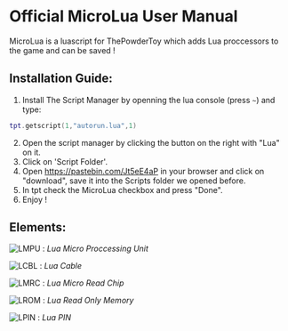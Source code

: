# Official MicroLua User Manual

MicroLua is a luascript for ThePowderToy which adds Lua proccessors to the game and can be saved !


## Installation Guide:
1. Install The Script Manager by openning the lua console (press `~`) and type:
```lua
tpt.getscript(1,"autorun.lua",1)
```

2. Open the script manager by clicking the button on the right with "Lua" on it.
3. Click on 'Script Folder'.
4. Open https://pastebin.com/Jt5eE4aP in your browser and click on "download", save it into the Scripts folder we opened before.
5. In tpt check the MicroLua checkbox and press "Done".
6. Enjoy !

## Elements:

![LMPU](https://raw.githubusercontent.com/RamiLego4Game/TPTMicroLua/master/LMPU.png "LMPU") : *Lua Micro Proccessing Unit*

![LCBL](https://raw.githubusercontent.com/RamiLego4Game/TPTMicroLua/master/LCBL.png "LCBL") : *Lua Cable*

![LMRC](https://raw.githubusercontent.com/RamiLego4Game/TPTMicroLua/master/LMRC.png "LMRC") : *Lua Micro Read Chip* 

![LROM](https://raw.githubusercontent.com/RamiLego4Game/TPTMicroLua/master/LROM.png "LROM") : *Lua Read Only Memory*

![LPIN](https://raw.githubusercontent.com/RamiLego4Game/TPTMicroLua/master/LPIN.png "LPIN") : *Lua PIN*
